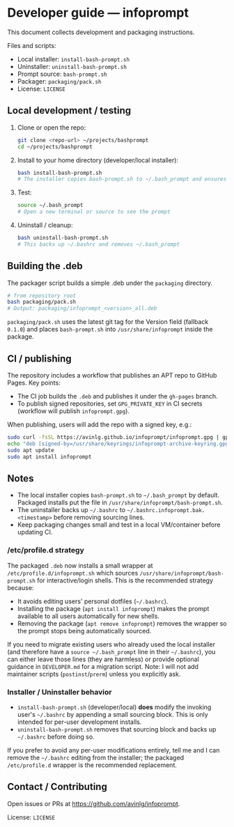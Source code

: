# Developer guide — infoprompt

This document collects development and packaging instructions.

Files and scripts:
- Local installer: `install-bash-prompt.sh`
- Uninstaller: `uninstall-bash-prompt.sh`
- Prompt source: `bash-prompt.sh`
- Packager: `packaging/pack.sh`
- License: `LICENSE`

## Local development / testing

1. Clone or open the repo:
   ```sh
   git clone <repo-url> ~/projects/bashprompt
   cd ~/projects/bashprompt
   ```

2. Install to your home directory (developer/local installer):
   ```sh
   bash install-bash-prompt.sh
   # The installer copies bash-prompt.sh to ~/.bash_prompt and ensures ~/.bashrc sources it.
   ```

3. Test:
   ```sh
   source ~/.bash_prompt
   # Open a new terminal or source to see the prompt
   ```

4. Uninstall / cleanup:
   ```sh
   bash uninstall-bash-prompt.sh
   # This backs up ~/.bashrc and removes ~/.bash_prompt
   ```

## Building the .deb

The packager script builds a simple .deb under the `packaging` directory.

```sh
# from repository root
bash packaging/pack.sh
# Output: packaging/infoprompt_<version>_all.deb
```

`packaging/pack.sh` uses the latest git tag for the Version field (fallback `0.1.0`) and places `bash-prompt.sh` into `/usr/share/infoprompt` inside the package.

## CI / publishing

The repository includes a workflow that publishes an APT repo to GitHub Pages. Key points:
- The CI job builds the `.deb` and publishes it under the `gh-pages` branch.
- To publish signed repositories, set `GPG_PRIVATE_KEY` in CI secrets (workflow will publish `infoprompt.gpg`).

When publishing, users will add the repo with a signed key, e.g.:

```sh
sudo curl -fsSL https://avinlg.github.io/infoprompt/infoprompt.gpg | gpg --dearmor -o /usr/share/keyrings/infoprompt-archive-keyring.gpg
echo "deb [signed-by=/usr/share/keyrings/infoprompt-archive-keyring.gpg] https://avinlg.github.io/infoprompt stable main" | sudo tee /etc/apt/sources.list.d/infoprompt.list
sudo apt update
sudo apt install infoprompt
```

## Notes

- The local installer copies `bash-prompt.sh` to `~/.bash_prompt` by default. Packaged installs put the file in `/usr/share/infoprompt/bash-prompt.sh`.
- The uninstaller backs up `~/.bashrc` to `~/.bashrc.infoprompt.bak.<timestamp>` before removing sourcing lines.
- Keep packaging changes small and test in a local VM/container before updating CI.

### /etc/profile.d strategy

The packaged `.deb` now installs a small wrapper at `/etc/profile.d/infoprompt.sh` which sources `/usr/share/infoprompt/bash-prompt.sh` for interactive/login shells. This is the recommended strategy because:

- It avoids editing users' personal dotfiles (`~/.bashrc`).
- Installing the package (`apt install infoprompt`) makes the prompt available to all users automatically for new shells.
- Removing the package (`apt remove infoprompt`) removes the wrapper so the prompt stops being automatically sourced.

If you need to migrate existing users who already used the local installer (and therefore have a `source ~/.bash_prompt` line in their `~/.bashrc`), you can either leave those lines (they are harmless) or provide optional guidance in `DEVELOPER.md` for a migration script. Note: I will not add maintainer scripts (`postinst`/`prerm`) unless you explicitly ask.

### Installer / Uninstaller behavior

- `install-bash-prompt.sh` (developer/local) **does** modify the invoking user's `~/.bashrc` by appending a small sourcing block. This is only intended for per-user development installs.
- `uninstall-bash-prompt.sh` removes that sourcing block and backs up `~/.bashrc` before doing so.

If you prefer to avoid any per-user modifications entirely, tell me and I can remove the `~/.bashrc` editing from the installer; the packaged `/etc/profile.d` wrapper is the recommended replacement.

## Contact / Contributing

Open issues or PRs at https://github.com/avinlg/infoprompt.

License: `LICENSE`
